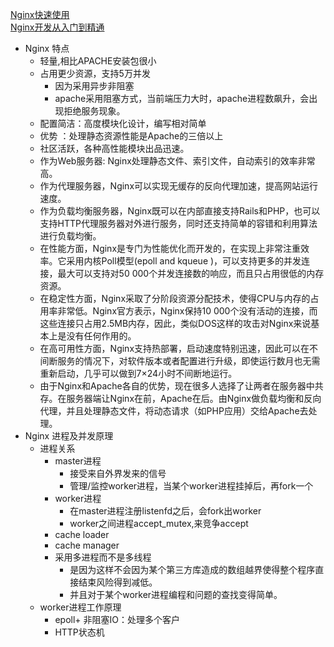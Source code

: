 ﻿[Nginx快速使用](https://github.com/LiJonsen/JavaDemo/blob/7ded245a92ea89190b5538f2760d06b41f3e797a/Nginx/README.md)<br>
[Nginx开发从入门到精通](http://tengine.taobao.org/book/chapter_02.html)<br>
- Nginx 特点
  - 轻量,相比APACHE安装包很小
  - 占用更少资源，支持5万并发
    - 因为采用异步非阻塞
    - apache采用阻塞方式，当前端压力大时，apache进程数飙升，会出现拒绝服务现象。
  - 配置简洁：高度模块化设计，编写相对简单
  - 优势 ：处理静态资源性能是Apache的三倍以上
  - 社区活跃，各种高性能模块出品迅速。
  - 作为Web服务器: Nginx处理静态文件、索引文件，自动索引的效率非常高。
  - 作为代理服务器，Nginx可以实现无缓存的反向代理加速，提高网站运行速度。
  - 作为负载均衡服务器，Nginx既可以在内部直接支持Rails和PHP，也可以支持HTTP代理服务器对外进行服务，同时还支持简单的容错和利用算法进行负载均衡。
  - 在性能方面，Nginx是专门为性能优化而开发的，在实现上非常注重效率。它采用内核Poll模型(epoll and kqueue )，可以支持更多的并发连接，最大可以支持对50 000个并发连接数的响应，而且只占用很低的内存资源。
  - 在稳定性方面，Nginx采取了分阶段资源分配技术，使得CPU与内存的占用率非常低。Nginx官方表示，Nginx保持10 000个没有活动的连接，而这些连接只占用2.5MB内存，因此，类似DOS这样的攻击对Nginx来说基本上是没有任何作用的。
  - 在高可用性方面，Nginx支持热部署，启动速度特别迅速，因此可以在不间断服务的情况下，对软件版本或者配置进行升级，即使运行数月也无需重新启动，几乎可以做到7×24小时不间断地运行。
  - 由于Nginx和Apache各自的优势，现在很多人选择了让两者在服务器中共存。在服务器端让Nginx在前，Apache在后。由Nginx做负载均衡和反向代理，并且处理静态文件，将动态请求（如PHP应用）交给Apache去处理。
- Nginx 进程及并发原理
    - 进程关系
        - master进程
            - 接受来自外界发来的信号
            - 管理/监控worker进程，当某个worker进程挂掉后，再fork一个
        - worker进程
            - 在master进程注册listenfd之后，会fork出worker
            - worker之间进程accept_mutex,来竞争accept
        - cache loader
        - cache manager
        - 采用多进程而不是多线程
            - 是因为这样不会因为某个第三方库造成的数组越界使得整个程序直接结束风险得到减低。
            - 并且对于某个worker进程编程和问题的查找变得简单。
    - worker进程工作原理
        - epoll+ 非阻塞IO：处理多个客户
        - HTTP状态机
        
    







